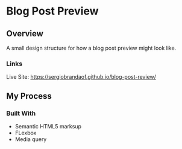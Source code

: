# Blog Post Preview

## Overview

A small design structure for how a blog post preview might look like.

### Links

Live Site: https://sergiobrandaof.github.io/blog-post-review/

## My Process

### Built With

- Semantic HTML5 marksup
- FLexbox
- Media query
